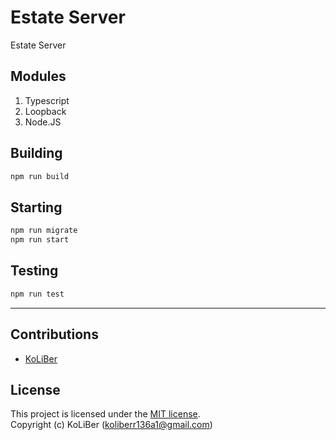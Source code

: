 # Estate Server

Estate Server

## Modules

1. Typescript
2. Loopback
3. Node.JS

## Building

```bash
npm run build
```

## Starting

```bash
npm run migrate
npm run start
```

## Testing

```bash
npm run test
```

---

## Contributions

-   [KoLiBer](https://www.linkedin.com/in/mohammad-hosein-nemati-665b1813b/)

## License

This project is licensed under the [MIT license](LICENSE).  
Copyright (c) KoLiBer (koliberr136a1@gmail.com)
